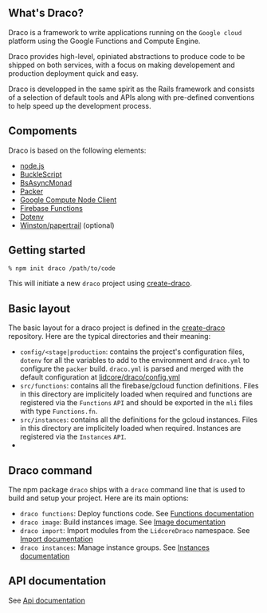 ## What's Draco?

Draco is a framework to write applications running on the `Google cloud` platform using the
Google Functions and Compute Engine.

Draco provides high-level, opiniated abstractions to produce code to be shipped on both services,
with a focus on making developement and production deployment quick and easy.

Draco is developped in the same spirit as the Rails framework and consists of a selection of default
tools and APIs along with pre-defined conventions to help speed up the development process.

## Compoments

Draco is based on the following elements:
- [node.js](https://nodejs.org/)
- [BuckleScript](https://bucklescript.github.io/)
- [BsAsyncMonad](https://github.com/lidcore/bs-async-monad)
- [Packer](https://www.packer.io/)
- [Google Compute Node Client](https://github.com/googleapis/nodejs-compute)
- [Firebase Functions](https://firebase.google.com/docs/functions/)
- [Dotenv](https://github.com/motdotla/dotenv)
- [Winston/papertrail](https://github.com/kenperkins/winston-papertrail) (optional)

## Getting started

```
% npm init draco /path/to/code
```

This will initiate a new `draco` project using [create-draco](https://github.com/lidcore/create-draco).

## Basic layout

The basic layout for a draco project is defined in the [create-draco](https://github.com/lidcore/create-draco) repository. Here are the typical directories and their meaning:

* `config/<stage|production`: contains the project's configuration files, `dotenv` for all the variables to add to the environment and `draco.yml` to configure the `packer` build. `draco.yml` is parsed and merged with the default configuration at [lidcore/draco/config.yml](https://github.com/lidcore/draco/blob/master/config.yml)
* `src/functions`: contains all the firebase/gcloud function definitions. Files in this directory are implicitely loaded when required and functions are registered via the `Functions` `API` and should be exported in the `mli` files with type `Functions.fn`.
* `src/instances`: contains all the definitions for the gcloud instances. Files in this directory are implicitely loaded when required. Instances are registered via the `Instances` `API`.
* 

## Draco command

The npm package `draco` ships with a `draco` command line that is used to build and setup your project. Here are its main options:

- `draco functions`: Deploy functions code. See [Functions documentation](functions.html)
- `draco image`: Build instances image. See [Image documentation](image.html)
- `draco import`: Import modules from the `LidcoreDraco` namespace. See [Import documentation](import.html)
- `draco instances`: Manage instance groups. See [Instances documentation](instances.html)

## API documentation

See [Api documentation](api)
